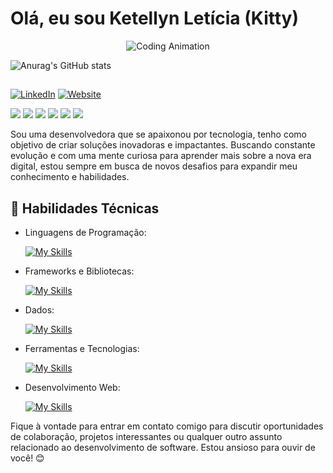 # Olá, eu sou Ketellyn Letícia (Kitty)

<div align="center">
 
 
 <img src="https://camo.githubusercontent.com/d87f6bc5e0f23eb17defa84cab9505793da71b63b338649c391991ae31143b3d/68747470733a2f2f692e70696e696d672e636f6d2f6f726967696e616c732f31352f35322f34662f31353532346663393764613164656239393263303061626461623239356231662e676966" alt="Coding Animation"/></div>

 ![Anurag's GitHub stats](https://github-readme-stats.vercel.app/api?username=Kittyway&show_icons=true&theme=shadow_red)


</div>

##



[![LinkedIn](https://img.shields.io/badge/LinkedIn-[SeuPerfil]-blue?logo=linkedin)](https://www.linkedin.com/in/[SeuPerfil])
[![Website](https://img.shields.io/badge/Website-[SeuWebsite]-blue?logo=google-chrome)](https://www.[seusite.com])

<div> 
  <a href="https://www.youtube.com/channel/UC_-uuuZbY0AAt9CViNzvc-Q" target="_blank"><img src="https://img.shields.io/badge/YouTube-FF0000?style=for-the-badge&logo=youtube&logoColor=white" target="_blank"></a>
  <a href="https://instagram.com/kittyway._" target="_blank"><img src="https://img.shields.io/badge/-Instagram-%23E4405F?style=for-the-badge&logo=instagram&logoColor=white" target="_blank"></a>
 	<a href="https://www.twitch.tv/--" target="_blank"><img src="https://img.shields.io/badge/Twitch-9146FF?style=for-the-badge&logo=twitch&logoColor=white" target="_blank"></a>
 <a href="https://discord.gg/cloudblack7461" target="_blank"><img src="https://img.shields.io/badge/Discord-7289DA?style=for-the-badge&logo=discord&logoColor=white" target="_blank"></a> 
  <a href = "mailto:ketellynleticia22@gmail.com"><img src="https://img.shields.io/badge/-Gmail-%23333?style=for-the-badge&logo=gmail&logoColor=white" target="_blank"></a>
  <a href="https://www.linkedin.com/in/ketellyn-letícia-947687339" target="_blank"><img src="https://img.shields.io/badge/-LinkedIn-%230077B5?style=for-the-badge&logo=linkedin&logoColor=white" target="_blank"></a> 
  
</div>

Sou uma desenvolvedora que se apaixonou por tecnologia, tenho como objetivo de criar soluções inovadoras e impactantes. Buscando constante evolução e com uma mente curiosa para aprender mais sobre a nova era digital, estou sempre em busca de novos desafios para expandir meu conhecimento e habilidades.

## 🚀 Habilidades Técnicas

- Linguagens de Programação: 

    [![My Skills](https://skillicons.dev/icons?i=java,javascript,python)](https://skillicons.dev)
- Frameworks e Bibliotecas: 

    [![My Skills](https://skillicons.dev/icons?i=spring,react)](https://skillicons.dev)
- Dados: 

    [![My Skills](https://skillicons.dev/icons?i=mysql)](https://skillicons.dev)
- Ferramentas e Tecnologias: 

    [![My Skills](https://skillicons.dev/icons?i=git,github,eclipse)](https://skillicons.dev)
- Desenvolvimento Web:

    [![My Skills](https://skillicons.dev/icons?i=html,css)](https://skillicons.dev)

Fique à vontade para entrar em contato comigo para discutir oportunidades de colaboração, projetos interessantes ou qualquer outro assunto relacionado ao desenvolvimento de software. Estou ansioso para ouvir de você! 😊
